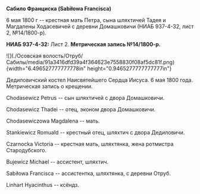 **Сабило Франциска (Sabiłowa Francisca)**

6 мая 1800 г -- крестная мать Петра, сына шляхтичей Тадея и Магдалены
Ходасевичей с деревни Домашковичи (НИАБ 937-4-32, лист 2, №14/1800-р).

**НИАБ 937-4-32:** Лист 2. **Метрическая запись №14/1800-р.**

![](./Осовская волость/Отруб/Сабилы/media/91a3416dfd39a4f364623e7558830f08af5dc81f.png){width="6.496527777777778in"
height="0.9465277777777777in"}

Дедиловичский костел Наисвятейшего Сердца Иисуса. 6 мая 1800 года.
Метрическая запись о крещении.

Chodasewicz Petrus -- сын шляхтичей с двора Домашковичи.

Chodasewicz Thadei -- отец, эконом двора Домашковичи.

Chodasewiczowa Magdalena -- мать.

Stankiewicz Romuald -- крестный отец, шляхтич с двора Дедиловичи.

Czarnocka Victoria -- крестная мать, шляхтянка, жена ротмистра
Стародубского.

Bujewicz Michael -- ассистент, шляхтич.

Sabiłowa Francisca -- ассистентка, шляхтянка, с деревни Отруб.

Linhart Hyacinthus -- ксёндз.
